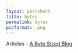 ```yaml
---
layout: postshort
title: bytes
permalink: bytes
picformat: .png
---
```

<!--
 <a href="{{ page.url }}"> ![image](/img/bytes.png) </a> {:class="img-responsive"} -->

Articles - [A Byte Sized Blog](https://www.jamesbyt.es/bytes.html)

<br> 


<!--
Output example: 2019-06-22T21:00:00+00:00
-->

